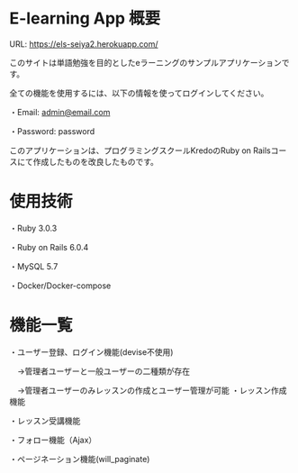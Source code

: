 # E-learning App 概要

URL: https://els-seiya2.herokuapp.com/

このサイトは単語勉強を目的としたeラーニングのサンプルアプリケーションです。

全ての機能を使用するには、以下の情報を使ってログインしてください。

・Email: admin@email.com

・Password: password

このアプリケーションは、プログラミングスクールKredoのRuby on Railsコースにて作成したものを改良したものです。

# 使用技術

・Ruby 3.0.3

・Ruby on Rails 6.0.4

・MySQL 5.7

・Docker/Docker-compose

# 機能一覧
・ユーザー登録、ログイン機能(devise不使用)

　→管理者ユーザーと一般ユーザーの二種類が存在

　→管理者ユーザーのみレッスンの作成とユーザー管理が可能
・レッスン作成機能

・レッスン受講機能

・フォロー機能（Ajax）

・ページネーション機能(will_paginate)